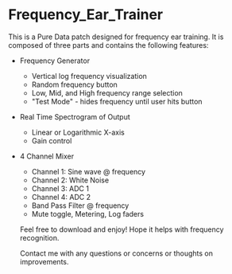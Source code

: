 # Frequency_Ear_Trainer

This is a Pure Data patch designed for frequency ear training. It is composed of three parts and contains the following features:


 - Frequency Generator 
     - Vertical log frequency visualization
     - Random frequency button
     - Low, Mid, and High frequency range selection
     - "Test Mode" - hides frequency until user hits button
 
 - Real Time Spectrogram of Output 
     - Linear or Logarithmic X-axis
     - Gain control
     
  - 4 Channel Mixer 
     - Channel 1: Sine wave @ frequency
     - Channel 2: White Noise
     - Channel 3: ADC 1
     - Channel 4: ADC 2
     - Band Pass Filter @ frequency
     - Mute toggle, Metering, Log faders
     
     
    Feel free to download and enjoy! Hope it helps with frequency recognition. 
    
    Contact me with any questions or concerns or thoughts on improvements.
